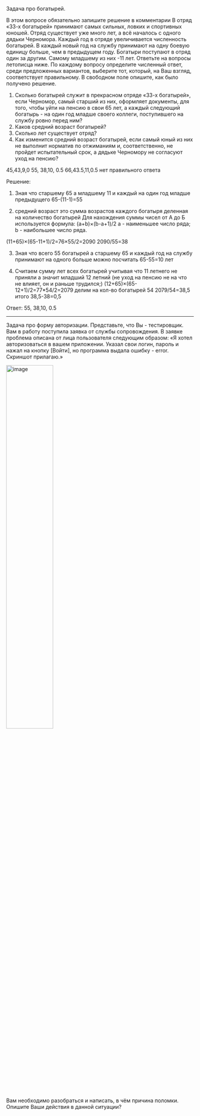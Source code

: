 Задача про богатырей.

В этом вопросе обязательно запишите решение в комментарии
В отряд «33-х богатырей» принимают самых сильных, ловких и спортивных юношей. Отряд существует уже много лет, а всё началось с одного дядьки Черномора. Каждый год в отряде увеличивается численность богатырей. В каждый новый год на службу принимают на одну боевую единицу больше, чем в предыдущем году. Богатыри поступают в отряд один за другим. Самому младшему из них -11 лет.
Ответьте на вопросы летописца ниже. По каждому вопросу определите численный ответ, среди предложенных вариантов, выберите тот, который, на Ваш взгляд, соответствует правильному. В свободном поле опишите, как было получено решение.

1.	Сколько богатырей служит в прекрасном отряде «33-х богатырей», если Черномор, самый старший из них, оформляет документы, для того, чтобы уйти на пенсию в свои 65 лет, а каждый следующий богатырь - на один год младше своего коллеги, поступившего на службу ровно перед ним?
2.	Каков средний возраст богатырей?
3.	Сколько лет существует отряд?
4.	Как изменится средний возраст богатырей, если самый юный из них не выполнит норматив по отжиманиям и, соответственно, не пройдет испытательный срок, а дядьке Черномору не согласуют уход на пенсию?

45,43,9,0
55, 38,10, 0.5
66,43.5,11,0.5
нет правильного ответа

Решение:
1. Зная что старшему 65 а младшему 11 и каждый на один год младше предыдущего 
65-(11-1)=55

2. средний возраст это сумма возрастов каждого богатыря деленная на количество богатырей
Для нахождения суммы чисел от А до Б используется формула: (a+b)×(b-a+1)/2
a - наименьшее число ряда;
b - наибольшее число ряда.

(11+65)×(65-11+1)/2=76×55/2=2090
2090/55=38

3. Зная что всего 55 богатырей  а старшему 65 и каждый год на службу принимают на одного больше можно посчитать 65-55=10 лет

4. Считаем сумму лет всех богатырей учитывая что 11 летнего не приняли а значит младший 12 летний (не уход на пенсию не на что не влияет, он и раньше трудился;)
(12+65)×(65-12+1)/2=77*54/2=2079
делим на кол-во богатырей 54
2079/54=38,5
итого 38,5-38=0,5

Ответ: 55, 38,10, 0.5

---------------------------

Задача про форму авторизации.
Представьте, что Вы - тестировщик. Вам в работу поступила заявка от службы сопровождения. В заявке проблема описана от лица пользователя следующим образом: «Я хотел авторизоваться в вашем приложении. Указал свои логин, пароль и нажал на кнопку [Войти], но программа выдала ошибку - error. Скриншот прилагаю.»

<img src="https://user-images.githubusercontent.com/109433447/228771701-4152a695-f134-4764-807b-cc33d940bcb5.png" alt="image" width="50%"/>

Вам необходимо разобраться и написать, в чём причина поломки. Опишите Ваши действия в данной ситуации?
